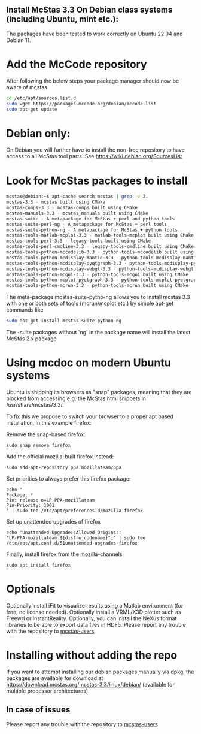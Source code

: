 ## Install McStas 3.3 On Debian class systems (including Ubuntu, mint etc.):
The packages have been tested to work correctly on Ubuntu 22.04 and Debian 11.

# Add the McCode repository
After following the below steps your package manager should now be aware of mcstas
```bash
cd /etc/apt/sources.list.d
sudo wget https://packages.mccode.org/debian/mccode.list
sudo apt-get update
```

# Debian only:
On Debian you will further have to install the non-free repository to have access to all McStas tool parts. See https://wiki.debian.org/SourcesList

# Look for McStas packages to install
```bash
mcstas@debian:~$ apt-cache search mcstas | grep -v 2.
mcstas-3.3 - mcstas built using CMake
mcstas-comps-3.3 - mcstas-comps built using CMake
mcstas-manuals-3.3 - mcstas_manuals built using CMake
mcstas-suite - A metapackage for McStas + perl and python tools
mcstas-suite-perl-ng - A metapackage for McStas + perl tools
mcstas-suite-python-ng - A metapackage for McStas + python tools
mcstas-tools-matlab-mcplot-3.3 - matlab-tools-mcplot built using CMake
mcstas-tools-perl-3.3 - legacy-tools built using CMake
mcstas-tools-perl-cmdline-3.3 - legacy-tools-cmdline built using CMake
mcstas-tools-python-mccodelib-3.3 - python-tools-mccodelib built using CMake
mcstas-tools-python-mcdisplay-mantid-3.3 - python-tools-mcdisplay-mantid built using CMake
mcstas-tools-python-mcdisplay-pyqtgraph-3.3 - python-tools-mcdisplay-pyqtgraph built using CMake
mcstas-tools-python-mcdisplay-webgl-3.3 - python-tools-mcdisplay-webgl built using CMake
mcstas-tools-python-mcgui-3.3 - python-tools-mcgui built using CMake
mcstas-tools-python-mcplot-pyqtgraph-3.3 - python-tools-mcplot-pyqtgraph built using CMake
mcstas-tools-python-mcrun-3.3 - python-tools-mcrun built using CMake
```
The meta-package mcstas-suite-pytho-ng
allows you to install mcstas 3.3 with one or both sets of tools (mcrun/mcplot etc.) by simple apt-get commands like
```bash
sudo apt-get install mcstas-suite-python-ng
```
The -suite packages without 'ng' in the package name will install the
latest McStas 2.x package

# Using mcdoc on modern Ubuntu systems
Ubuntu is shipping its browsers as "snap" packages, meaning that they
are blocked from accessing e.g. the McStas html snippets in
/usr/share/mcstas/3.3/.

To fix this we propose to switch your browser to a proper apt based
installation, in this example firefox:

Remove the snap-based firefox:
```
sudo snap remove firefox
```
Add the official mozilla-built firefox instead:
```
sudo add-apt-repository ppa:mozillateam/ppa
```
Set priorities to always prefer this firefox package:
```
echo '
Package: *
Pin: release o=LP-PPA-mozillateam
Pin-Priority: 1001
' | sudo tee /etc/apt/preferences.d/mozilla-firefox
```
Set up unattended upgrades of firefox
```
echo 'Unattended-Upgrade::Allowed-Origins::
"LP-PPA-mozillateam:${distro_codename}";' | sudo tee
/etc/apt/apt.conf.d/51unattended-upgrades-firefox
```
Finally, install firefox from the mozilla-channels
```
sudo apt install firefox
```

# Optionals
Optionally install iFit to visualize results using a Matlab environment (for free, no license needed).
Optionally install a VRML/X3D plotter such as Freewrl or InstantReality.
Optionally, you can install the NeXus format libraries to be able to export data files in HDF5.
Please report any trouble with the repository to [mcstas-users](mailto:mcstas-users@mcstas.org)

# Installing without adding the repo
If you want to attempt installing our debian packages manually via
dpkg, the packages are available for download at https://download.mcstas.org/mcstas-3.3/linux/debian/
(available for multiple processor architectures).

## In case of issues
Please report any trouble with the repository to [mcstas-users](mailto:mcstas-users@mcstas.org)



